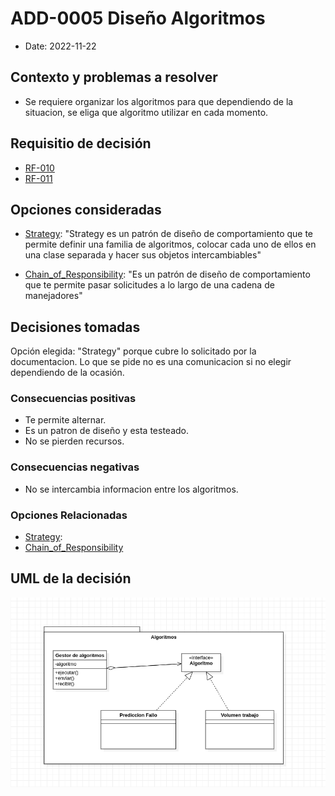 # ADD-0005 Diseño Algoritmos

* Date: 2022-11-22

## Contexto y problemas a resolver

* Se requiere organizar los algoritmos para que dependiendo de la situacion, se eliga que algoritmo utilizar en cada momento.

## Requisitio de decisión

* [RF-010](../requisitos/RF-010.md)
* [RF-011](../requisitos/RF-011.md)

## Opciones consideradas

* [Strategy](./0005.1-Strategy.md): "Strategy es un patrón de diseño de comportamiento que te permite definir una familia de algoritmos, colocar cada uno de ellos en una clase separada y hacer sus objetos intercambiables"

* [Chain_of_Responsibility](./0005.2-Chain-of-Responsability-Algoritmos.md): "Es un patrón de diseño de comportamiento que te permite pasar solicitudes a lo largo de una cadena de manejadores"

## Decisiones tomadas

Opción elegida: "Strategy" porque cubre lo solicitado por la documentacion. Lo que se pide no es una comunicacion si no elegir dependiendo de la ocasión.

### Consecuencias positivas <!-- optional -->

* Te permite alternar.
* Es un patron de diseño y esta testeado.
* No se pierden recursos.

### Consecuencias negativas <!-- optional -->

* No se intercambia informacion entre los algoritmos.

### Opciones Relacionadas

* [Strategy](./0005.1-Strategy.md):
* [Chain_of_Responsibility](./0005.2-Chain-of-Responsability-Algoritmos.md)

## UML de la decisión

![umlAlgoritmos](../uml/algoritmos.png)
